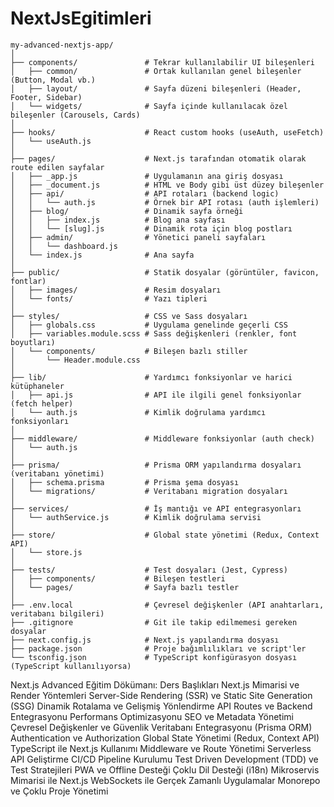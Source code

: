 # NextJsEgitimleri
```
my-advanced-nextjs-app/
│
├── components/               # Tekrar kullanılabilir UI bileşenleri
│   ├── common/               # Ortak kullanılan genel bileşenler (Button, Modal vb.)
│   ├── layout/               # Sayfa düzeni bileşenleri (Header, Footer, Sidebar)
│   └── widgets/              # Sayfa içinde kullanılacak özel bileşenler (Carousels, Cards)
│
├── hooks/                    # React custom hooks (useAuth, useFetch)
│   └── useAuth.js
│
├── pages/                    # Next.js tarafından otomatik olarak route edilen sayfalar
│   ├── _app.js               # Uygulamanın ana giriş dosyası
│   ├── _document.js          # HTML ve Body gibi üst düzey bileşenler
│   ├── api/                  # API rotaları (backend logic)
│   │   └── auth.js           # Örnek bir API rotası (auth işlemleri)
│   ├── blog/                 # Dinamik sayfa örneği
│   │   ├── index.js          # Blog ana sayfası
│   │   └── [slug].js         # Dinamik rota için blog postları
│   ├── admin/                # Yönetici paneli sayfaları
│   │   └── dashboard.js
│   └── index.js              # Ana sayfa
│
├── public/                   # Statik dosyalar (görüntüler, favicon, fontlar)
│   ├── images/               # Resim dosyaları
│   └── fonts/                # Yazı tipleri
│
├── styles/                   # CSS ve Sass dosyaları
│   ├── globals.css           # Uygulama genelinde geçerli CSS
│   ├── variables.module.scss # Sass değişkenleri (renkler, font boyutları)
│   └── components/           # Bileşen bazlı stiller
│       └── Header.module.css
│
├── lib/                      # Yardımcı fonksiyonlar ve harici kütüphaneler
│   ├── api.js                # API ile ilgili genel fonksiyonlar (fetch helper)
│   └── auth.js               # Kimlik doğrulama yardımcı fonksiyonları
│
├── middleware/               # Middleware fonksiyonlar (auth check)
│   └── auth.js
│
├── prisma/                   # Prisma ORM yapılandırma dosyaları (veritabanı yönetimi)
│   ├── schema.prisma         # Prisma şema dosyası
│   └── migrations/           # Veritabanı migration dosyaları
│
├── services/                 # İş mantığı ve API entegrasyonları
│   └── authService.js        # Kimlik doğrulama servisi
│
├── store/                    # Global state yönetimi (Redux, Context API)
│   └── store.js
│
├── tests/                    # Test dosyaları (Jest, Cypress)
│   ├── components/           # Bileşen testleri
│   └── pages/                # Sayfa bazlı testler
│
├── .env.local                # Çevresel değişkenler (API anahtarları, veritabanı bilgileri)
├── .gitignore                # Git ile takip edilmemesi gereken dosyalar
├── next.config.js            # Next.js yapılandırma dosyası
├── package.json              # Proje bağımlılıkları ve script'ler
└── tsconfig.json             # TypeScript konfigürasyon dosyası (TypeScript kullanılıyorsa)

```
Next.js Advanced Eğitim Dökümanı: Ders Başlıkları
Next.js Mimarisi ve Render Yöntemleri
Server-Side Rendering (SSR) ve Static Site Generation (SSG)
Dinamik Rotalama ve Gelişmiş Yönlendirme
API Routes ve Backend Entegrasyonu
Performans Optimizasyonu
SEO ve Metadata Yönetimi
Çevresel Değişkenler ve Güvenlik
Veritabanı Entegrasyonu (Prisma ORM)
Authentication ve Authorization
Global State Yönetimi (Redux, Context API)
TypeScript ile Next.js Kullanımı
Middleware ve Route Yönetimi
Serverless API Geliştirme
CI/CD Pipeline Kurulumu
Test Driven Development (TDD) ve Test Stratejileri
PWA ve Offline Desteği
Çoklu Dil Desteği (i18n)
Mikroservis Mimarisi ile Next.js
WebSockets ile Gerçek Zamanlı Uygulamalar
Monorepo ve Çoklu Proje Yönetimi
